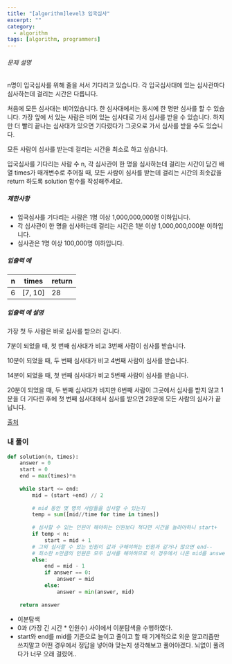 ```yaml
---
title: "[algorithm]level3 입국심사"
excerpt: ""
category:
  - algorithm
tags: [algorithm, programmers]
---
```


###### 문제 설명

n명이 입국심사를 위해 줄을 서서 기다리고 있습니다. 각 입국심사대에 있는 심사관마다 심사하는데 걸리는 시간은 다릅니다.

처음에 모든 심사대는 비어있습니다. 한 심사대에서는 동시에 한 명만 심사를 할 수 있습니다. 가장 앞에 서 있는 사람은 비어 있는 심사대로 가서 심사를 받을 수 있습니다. 하지만 더 빨리 끝나는 심사대가 있으면 기다렸다가 그곳으로 가서 심사를 받을 수도 있습니다.

모든 사람이 심사를 받는데 걸리는 시간을 최소로 하고 싶습니다.

입국심사를 기다리는 사람 수 n, 각 심사관이 한 명을 심사하는데 걸리는 시간이 담긴 배열 times가 매개변수로 주어질 때, 모든 사람이 심사를 받는데 걸리는 시간의 최솟값을 return 하도록 solution 함수를 작성해주세요.

##### 제한사항

- 입국심사를 기다리는 사람은 1명 이상 1,000,000,000명 이하입니다.
- 각 심사관이 한 명을 심사하는데 걸리는 시간은 1분 이상 1,000,000,000분 이하입니다.
- 심사관은 1명 이상 100,000명 이하입니다.

##### 입출력 예

| n    | times   | return |
| ---- | ------- | ------ |
| 6    | [7, 10] | 28     |

##### 입출력 예 설명

가장 첫 두 사람은 바로 심사를 받으러 갑니다.

7분이 되었을 때, 첫 번째 심사대가 비고 3번째 사람이 심사를 받습니다.

10분이 되었을 때, 두 번째 심사대가 비고 4번째 사람이 심사를 받습니다.

14분이 되었을 때, 첫 번째 심사대가 비고 5번째 사람이 심사를 받습니다.

20분이 되었을 때, 두 번째 심사대가 비지만 6번째 사람이 그곳에서 심사를 받지 않고 1분을 더 기다린 후에 첫 번째 심사대에서 심사를 받으면 28분에 모든 사람의 심사가 끝납니다.

[출처](http://hsin.hr/coci/archive/2012_2013/contest3_tasks.pdf)

### 내 풀이

```python
def solution(n, times):
    answer = 0
    start = 0
    end = max(times)*n
    
    while start <= end:
        mid = (start +end) // 2
        
        # mid 동안 몇 명의 사람들을 심사할 수 있는지
        temp = sum([mid//time for time in times])
        
        # 심사할 수 있는 인원이 해야하는 인원보다 적다면 시간을 늘려야하니 start+
        if temp < n:
            start = mid + 1
		# 그외 심사할 수 있는 인원이 값과 구해야하는 인원과 같거나 많으면 end--
        # 최소한 n만큼의 인원은 모두 심사를 해야하므로 이 경우에서 나온 mid를 answer에 담아줌(mid 중에서도 최소를 담아줘야함)
        else:
            end = mid - 1
            if answer == 0:
                answer = mid
            else:
                answer = min(answer, mid)
                
    return answer
```

- 이분탐색
- 0과 (가장 긴 시간 * 인원수) 사이에서 이분탐색을 수행하였다.
- start와 end를 mid를 기준으로 늘이고 줄이고 할 때 기계적으로 외운 알고리즘만 쓰지말고 어떤 경우에서 정답을 넣어야 맞는지 생각해보고 풀어야겠다. 뇌없이 풀려다가 너무 오래 걸렸어..